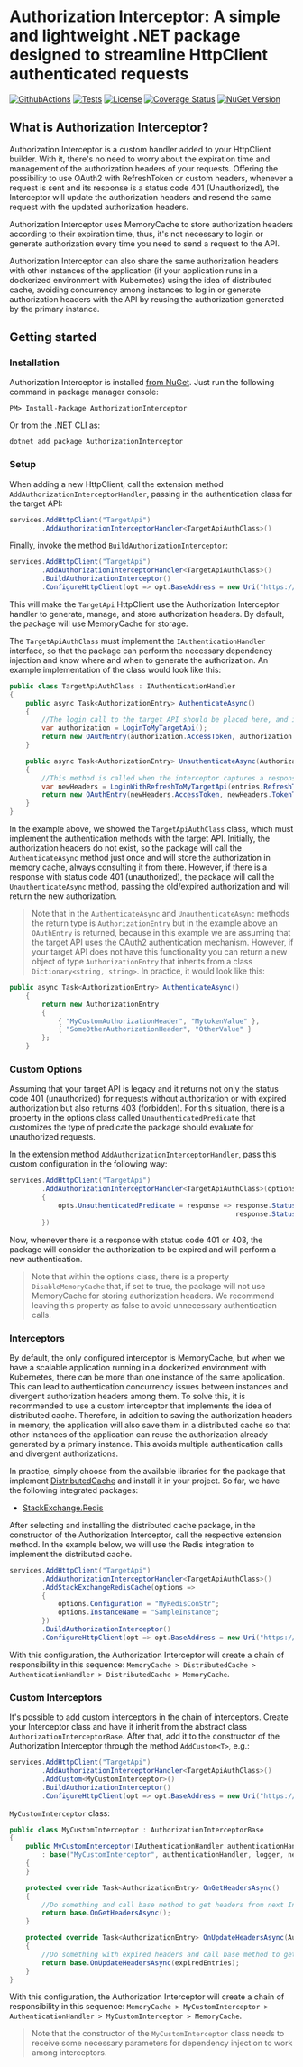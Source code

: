 # Authorization Interceptor: A simple and lightweight .NET package designed to streamline HttpClient authenticated requests
[![GithubActions](https://img.shields.io/appveyor/build/Adolfok3/AuthorizationInterceptor)](https://github.com/Adolfok3/AuthorizationInterceptor/actions)
[![Tests](https://img.shields.io/appveyor/tests/Adolfok3/AuthorizationInterceptor)](https://github.com/Adolfok3/AuthorizationInterceptor/tree/main/tests/AuthorizationInterceptor.Test)
[![License](https://img.shields.io/badge/license-MIT-green)](./LICENSE)
[![Coverage Status](https://coveralls.io/repos/github/Adolfok3/authorizationinterceptor/badge.svg?branch=main)](https://coveralls.io/github/Adolfok3/authorizationinterceptor?branch=main)
[![NuGet Version](https://img.shields.io/nuget/vpre/AuthorizationInterceptor)](https://www.nuget.org/packages/AuthorizationInterceptor)

## What is Authorization Interceptor?
Authorization Interceptor is a custom handler added to your HttpClient builder. With it, there's no need to worry about the expiration time and management of the authorization headers of your requests. Offering the possibility to use OAuth2 with RefreshToken or custom headers, whenever a request is sent and its response is a status code 401 (Unauthorized), the Interceptor will update the authorization headers and resend the same request with the updated authorization headers.

Authorization Interceptor uses MemoryCache to store authorization headers according to their expiration time, thus, it's not necessary to login or generate authorization every time you need to send a request to the API.

Authorization Interceptor can also share the same authorization headers with other instances of the application (if your application runs in a dockerized environment with Kubernetes) using the idea of distributed cache, avoiding concurrency among instances to log in or generate authorization headers with the API by reusing the authorization generated by the primary instance.

## Getting started

### Installation
Authorization Interceptor is installed [from NuGet](https://nuget.org/packages/authorizationinterceptor). Just run the following command in package manager console:
```
PM> Install-Package AuthorizationInterceptor
```

Or from the .NET CLI as:
```
dotnet add package AuthorizationInterceptor
```
### Setup
When adding a new HttpClient, call the extension method `AddAuthorizationInterceptorHandler`, passing in the authentication class for the target API:
```csharp
services.AddHttpClient("TargetApi")
        .AddAuthorizationInterceptorHandler<TargetApiAuthClass>()
```

Finally, invoke the method `BuildAuthorizationInterceptor`:
```csharp
services.AddHttpClient("TargetApi")
        .AddAuthorizationInterceptorHandler<TargetApiAuthClass>()
        .BuildAuthorizationInterceptor()
        .ConfigureHttpClient(opt => opt.BaseAddress = new Uri("https://targetapi.com"));
```

This will make the `TargetApi` HttpClient use the Authorization Interceptor handler to generate, manage, and store authorization headers. By default, the package will use MemoryCache for storage.

The `TargetApiAuthClass` must implement the `IAuthenticationHandler` interface, so that the package can perform the necessary dependency injection and know where and when to generate the authorization. An example implementation of the class would look like this:

```csharp
public class TargetApiAuthClass : IAuthenticationHandler
{
    public async Task<AuthorizationEntry> AuthenticateAsync()
    {
        //The login call to the target API should be placed here, and it should return the authorization headers.
        var authorization = LoginToMyTargetApi();
        return new OAuthEntry(authorization.AccessToken, authorization.TokenType, authorization.ExpiresIn, authorization.RefreshToken);
    }

    public async Task<AuthorizationEntry> UnauthenticateAsync(AuthorizationEntry? entries)
    {
        //This method is called when the interceptor captures a response with a status code of 401. It is most commonly used for integrations with APIs that use RefreshToken. If the target API does not have the refresh token functionality, you should implement the same call as in the `AuthenticateAsync` method.
        var newHeaders = LoginWithRefreshToMyTargetApi(entries.RefreshToken);
        return new OAuthEntry(newHeaders.AccessToken, newHeaders.TokenType, newHeaders.ExpiresIn, newHeaders.RefreshToken);
    }
}
```

In the example above, we showed the `TargetApiAuthClass` class, which must implement the authentication methods with the target API. Initially, the authorization headers do not exist, so the package will call the `AuthenticateAsync` method just once and will store the authorization in memory cache, always consulting it from there. However, if there is a response with status code 401 (unauthorized), the package will call the `UnauthenticateAsync` method, passing the old/expired authorization and will return the new authorization.

> Note that in the `AuthenticateAsync` and `UnauthenticateAsync` methods the return type is `AuthorizationEntry` but in the example above an `OAuthEntry` is returned, because in this example we are assuming that the target API uses the OAuth2 authentication mechanism. However, if your target API does not have this functionality you can return a new object of type `AuthorizationEntry` that inherits from a class `Dictionary<string, string>`. In practice, it would look like this:

```csharp
public async Task<AuthorizationEntry> AuthenticateAsync()
    {
        return new AuthorizationEntry
        {
            { "MyCustomAuthorizationHeader", "MytokenValue" },
            { "SomeOtherAuthorizationHeader", "OtherValue" }
        };
    }
```

### Custom Options
Assuming that your target API is legacy and it returns not only the status code 401 (unauthorized) for requests without authorization or with expired authorization but also returns 403 (forbidden). For this situation, there is a property in the options class called `UnauthenticatedPredicate` that customizes the type of predicate the package should evaluate for unauthorized requests.

In the extension method `AddAuthorizationInterceptorHandler`, pass this custom configuration in the following way:
```csharp
services.AddHttpClient("TargetApi")
        .AddAuthorizationInterceptorHandler<TargetApiAuthClass>(options =>
        {
            opts.UnauthenticatedPredicate = response => response.StatusCode == System.Net.HttpStatusCode.Forbidden ||
                                                        response.StatusCode == System.Net.HttpStatusCode.Unauthorized;
        })
```

Now, whenever there is a response with status code 401 or 403, the package will consider the authorization to be expired and will perform a new authentication.

> Note that within the options class, there is a property `DisableMemoryCache` that, if set to true, the package will not use MemoryCache for storing authorization headers. We recommend leaving this property as false to avoid unnecessary authentication calls.

### Interceptors
By default, the only configured interceptor is MemoryCache, but when we have a scalable application running in a dockerized environment with Kubernetes, there can be more than one instance of the same application. This can lead to authentication concurrency issues between instances and divergent authorization headers among them. To solve this, it is recommended to use a custom interceptor that implements the idea of distributed cache. Therefore, in addition to saving the authorization headers in memory, the application will also save them in a distributed cache so that other instances of the application can reuse the authorization already generated by a primary instance. This avoids multiple authentication calls and divergent authorizations.

In practice, simply choose from the available libraries for the package that implement [DistributedCache](https://learn.microsoft.com/en-us/aspnet/core/performance/caching/distributed) and install it in your project. So far, we have the following integrated packages:


- [StackExchange.Redis](https://github.com/Adolfok3/AuthorizationInterceptor.Extensions.Interceptors.StackExchange.Redis)

After selecting and installing the distributed cache package, in the constructor of the Authorization Interceptor, call the respective extension method. In the example below, we will use the Redis integration to implement the distributed cache.
```csharp
services.AddHttpClient("TargetApi")
        .AddAuthorizationInterceptorHandler<TargetApiAuthClass>()
        .AddStackExchangeRedisCache(options =>
        {
            options.Configuration = "MyRedisConStr";
            options.InstanceName = "SampleInstance";
        })
        .BuildAuthorizationInterceptor()
        .ConfigureHttpClient(opt => opt.BaseAddress = new Uri("https://targetapi.com"));
```

With this configuration, the Authorization Interceptor will create a chain of responsibility in this sequence: `MemoryCache > DistributedCache > AuthenticationHandler > DistributedCache > MemoryCache`.

### Custom Interceptors

It's possible to add custom interceptors in the chain of interceptors. Create your Interceptor class and have it inherit from the abstract class `AuthorizationInterceptorBase`. After that, add it to the constructor of the Authorization Interceptor through the method `AddCustom<T>`, e.g.:

```csharp
services.AddHttpClient("TargetApi")
        .AddAuthorizationInterceptorHandler<TargetApiAuthClass>()
        .AddCustom<MyCustomInterceptor>()
        .BuildAuthorizationInterceptor()
        .ConfigureHttpClient(opt => opt.BaseAddress = new Uri("https://targetapi.com"));
```

`MyCustomInterceptor` class:

```csharp
public class MyCustomInterceptor : AuthorizationInterceptorBase
{
    public MyCustomInterceptor(IAuthenticationHandler authenticationHandler, ILogger<AuthorizationInterceptorBase> logger, IAuthorizationInterceptor? nextInterceptor = null)
        : base("MyCustomInterceptor", authenticationHandler, logger, nextInterceptor)
    {
    }

    protected override Task<AuthorizationEntry> OnGetHeadersAsync()
    {
        //Do something and call base method to get headers from next Interceptor
        return base.OnGetHeadersAsync();
    }

    protected override Task<AuthorizationEntry> OnUpdateHeadersAsync(AuthorizationEntry expiredEntries)
    {
        //Do something with expired headers and call base method to get new headers from next Interceptor
        return base.OnUpdateHeadersAsync(expiredEntries);
    }
}
```

With this configuration, the Authorization Interceptor will create a chain of responsibility in this sequence: `MemoryCache > MyCustomInterceptor > AuthenticationHandler > MyCustomInterceptor > MemoryCache`.

> Note that the constructor of the `MyCustomInterceptor` class needs to receive some necessary parameters for dependency injection to work among interceptors.
